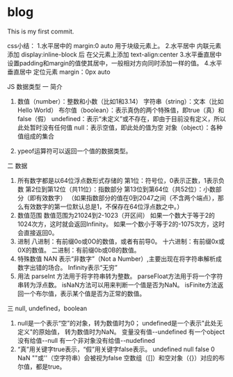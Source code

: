 # blog

This is my first commit.

css小结：
1.水平居中的
margin:0 auto
用于块级元素上。
2.水平居中
内联元素添加 display:inline-block 后
在父元素上添加 text-align:center 
3.水平垂直居中
设置padding和margin的值使其居中，一般相对方向同时添加一样的值。
4.水平垂直居中
定位元素
margin：0px auto

JS 数据类型
一 简介
1.  数值（number）：整数和小数（比如1和3.14）
    字符串（string）：文本（比如Hello World）
    布尔值（boolean）：表示真伪的两个特殊值，即true（真）和false（假）
    undefined：表示“未定义”或不存在，即由于目前没有定义，所以此处暂时没有任何值
    null：表示空值，即此处的值为空
    对象（object）：各种值组成的集合

2.  ypeof运算符可以返回一个值的数据类型。

二 数据
1.  所有数字都是以64位浮点数形式存储的
    第1位：符号位，0表示正数，1表示负数
    第2位到第12位（共11位）：指数部分
    第13位到第64位（共52位）：小数部分（即有效数字）
    （如果指数部分的值在0到2047之间（不含两个端点），那么有效数字的第一位默认总是1，不保存在64位浮点数之中。）
2.  数值范围
    数值范围为21024到2-1023（开区间）
    如果一个数大于等于2的1024次方，这时就会返回Infinity。
    如果一个数小于等于2的-1075次方，这时会直接返回0。
3.  进制
    八进制：有前缀0o或0O的数值，或者有前导0。
    十六进制：有前缀0x或0X的数值。
    二进制：有前缀0b或0B的数值。
4.  特殊数值
    NAN 表示“非数字”（Not a Number）,主要出现在将字符串解析成数字出错的场合。
    Infinity表示“无穷”
5.  用法
    parseInt 方法用于将字符串转为整数。
    parseFloat方法用于将一个字符串转为浮点数。
    isNaN方法可以用来判断一个值是否为NaN。
    isFinite方法返回一个布尔值，表示某个值是否为正常的数值。

三 null, undefined，boolean
1.  null是一个表示“空”的对象，转为数值时为0；
    undefined是一个表示"此处无定义"的原始值， 转为数值时为NaN。
    变量没有值--undefined
    有一个object没有给值--null
    有一个非对象没有给值--nudefined
2.  “真”用关键字true表示，“假”用关键字false表示。
    undefined  null  false  0  NaN  ""或''（空字符串）会被视为false
    空数组（[]）和空对象（{}）对应的布尔值，都是true。